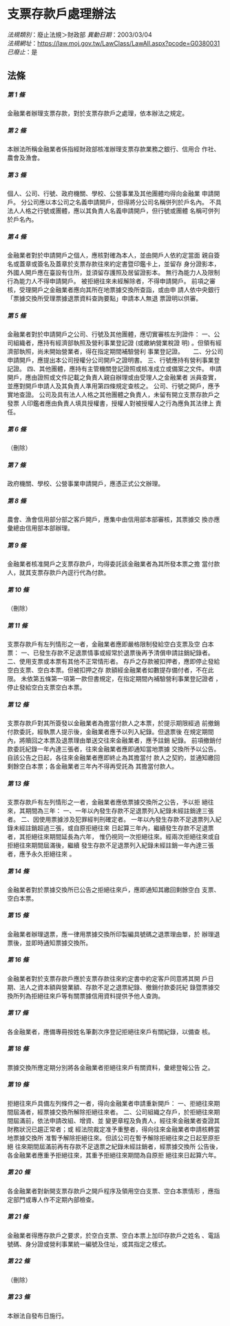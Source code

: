 # 支票存款戶處理辦法

*法規類別*：廢止法規＞財政部
*異動日期*：2003/03/04  
*法規網址*：https://law.moj.gov.tw/LawClass/LawAll.aspx?pcode=G0380031
*已廢止*：是


## 法條
##### 第 1 條
金融業者辦理支票存款，對於支票存款戶之處理，依本辦法之規定。


##### 第 2 條
本辦法所稱金融業者係指經財政部核准辦理支票存款業務之銀行、信用合
作社、農會及漁會。


##### 第 3 條
個人、公司、行號、政府機關、學校、公營事業及其他團體均得向金融業
申請開戶。
分公司應以本公司之名義申請開戶，但得將分公司名稱併列於戶名內。
不具法人人格之行號或團體，應以其負責人名義申請開戶，但行號或團體
名稱可併列於戶名內。


##### 第 4 條
金融業者對於申請開戶之個人，應核對確為本人，並由開戶人依約定當面
親自簽名或蓋章或簽名及蓋章於支票存款往來約定書暨印鑑卡上，並留存
身分證影本，外國人開戶應在臺設有住所，並須留存護照及居留證影本。
無行為能力人及限制行為能力人不得申請開戶。
被拒絕往來未經解除者，不得申請開戶。
前項之審核，受理開戶之金融業者應向其所在地票據交換所查詣，或由申
請人依中央銀行「票據交換所受理票據退票資料查詢要點」申請本人無退
票證明以供審。

##### 第 5 條
金融業者對於申請開戶之公司、行號及其他團體，應切實審核左列證件：
一、公司組織者，應持有經濟部執照及營利事業登記證 (或繳納營業稅證
    明) 。但領有經濟部執照，尚未開始營業者，得在指定期間補驗營利
    事業登記證。 　
二、分公司申請開戶，應提出本公司授權分公司開戶之證明書。
三、行號應持有營利事業登記證。
四、其他團體，應持有主管機關登記證照或核准成立或備案之文件。
申請開戶，應由證照或文件記載之負責人親自辦理或由受理人之金融業者
派員查實，並應對開戶申請人及其負責人準用第四條規定查核之。
公司、行號之開戶，應予實地查證。
公司及具有法人人格之其他團體之負責人，未留有開立支票存款戶之發票
人印鑑者應由負責人填具授權書，授權人對被授權人之行為應負其法律上
責任。


##### 第 6 條
（刪除）

##### 第 7 條
政府機關、學校、公營事業申請開戶，應憑正式公文辦理。


##### 第 8 條
農會、漁會信用部分部之客戶開戶，應集中由信用部本部審核，其票據交
換亦應彙總由信用部本部辦理。


##### 第 9 條
金融業者核准開戶之支票存款戶，均得委託該金融業者為其所發本票之擔
當付款人，就其支票存款戶內逕行代為付款。


##### 第 10 條
（刪除）

##### 第 11 條
支票存款戶有左列情形之一者，金融業者應即嚴格限制發給空白支票及空
白本票：
一、已發生存款不足退票情事或經常於退票後再予清償申請註銷紀錄者。
二、使用支票或本票有其他不正常情形者。
存戶之存款被扣押者，應即停止發給空白支票、空白本票。但被扣押之存
款額經金融業者如數提存備付者，不在此限。
未依第五條第一項第一款但書規定，在指定期間內補驗營利事業登記證者
，停止發給空白支票空白本票。


##### 第 12 條
支票存款戶對其所簽發以金融業者為擔當付款人之本票，於提示期限經過
前撤銷付款委託，經執票人提示後，金融業者應予以列入紀錄。但退票後
在規定期間內，將贖回之本票及退票理由單送交往來金融業者，應予註銷
紀錄。
前項撤銷付款委託紀錄一年內達三張者，往來金融業者應即通知當地票據
交換所予以公告。自該公告之日起，各往來金融業者應即終止為其擔當付
款人之契約，並通知繳回剩餘空白本票；各金融業者三年內不得再受託為
其擔當付款人。


##### 第 13 條
支票存款戶有左列情形之一者，金融業者應依票據交換所之公告，予以拒
絕往來，其期間為三年：
一、一年以內發生存款不足退票列入紀錄未經註銷達三張者。
二、因使用票據涉及犯罪經判刑確定者。
一年以內發生存款不足退票列入紀錄未經註銷超過三張，或自原拒絕往來
日起算三年內，繼續發生存款不足退票者，其拒絕往來期間延長為六年，
惟仍視同一次拒絕往來。經兩次拒絕往來或自拒絕往來期間屆滿後，繼續
發生存款不足退票列入紀錄未經註銷一年內達三張者，應予永久拒絕往來
。


##### 第 14 條
金融業者對於票據交換所已公告之拒絕往來戶，應即通知其繳回剩餘空白
支票、空白本票。

##### 第 15 條
金融業者辦理退票，應一律用票據交換所印製編具號碼之退票理由單，於
辦理退票後，並即時通知票據交換所。


##### 第 16 條
金融業者對於支票存款戶應於支票存款往來約定書中約定客戶同意將其開
戶日期、法人之資本額與營業額、存款不足之退票紀錄、撤銷付款委託紀
錄暨票據交換所列為拒絕往來戶等有關票據信用資料提供予他人查詢。


##### 第 17 條
各金融業者，應備專冊按姓名筆劃次序登記拒絕往來戶有關紀錄，以備查
核。


##### 第 18 條
票據交換所應定期分別將各金融業者拒絕往來戶有關資料，彙總登報公告
之。


##### 第 19 條
拒絕往來戶具備左列條件之一者，得向金融業者申請重新開戶：
一、拒絕往來期間屆滿者，經票據交換所解除拒絕往來者。
二、公司組織之存戶，於拒絕往來期間屆滿前，依法申請改組、增資、並
    變更章程及負責人，經往來金融業者查證其財務狀況已趨正常者；或
    經法院裁定准予重整者，得向往來金融業者申請核轉當地票據交換所
    准暫予解除拒絕往來。但該公司在暫予解除拒絕往來之日起至原拒絕
    往來期間屆滿前再有存款不足退票之紀錄未經註銷者，經票據交換所
    公告後，各金融業者應重予拒絕往來，其重予拒絕往來期間為自原拒
    絕往來日起算六年。


##### 第 20 條
各金融業者對新開支票存款戶之開戶程序及領用空白支票、空白本票情形
，應指定部門或專人作不定期內部檢查。


##### 第 21 條
金融業者得應存款戶之要求，於空白支票、空白本票上加印存款戶之姓名
、電話號碼、身分證或營利事業統一編號及住址，或其指定之樣式。

##### 第 22 條
（刪除）

##### 第 23 條
本辦法自發布日施行。



